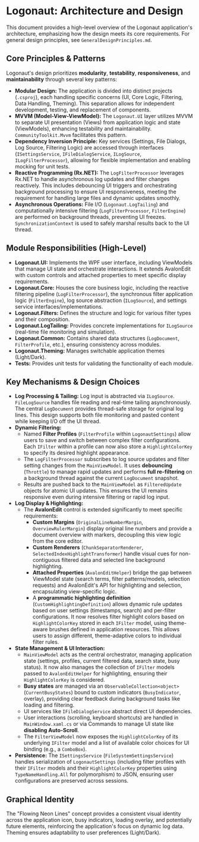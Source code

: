 # Logonaut: Architecture and Design

This document provides a high-level overview of the Logonaut application's architecture, emphasizing how the design meets its core requirements. For general design principles, see `GeneralDesignPrinciples.md`.

## Core Principles & Patterns

Logonaut's design prioritizes **modularity**, **testability**, **responsiveness**, and **maintainability** through several key patterns:

*   **Modular Design:** The application is divided into distinct projects (`.csproj`), each handling specific concerns (UI, Core Logic, Filtering, Data Handling, Theming). This separation allows for independent development, testing, and replacement of components.
*   **MVVM (Model-View-ViewModel):** The `Logonaut.UI` layer utilizes MVVM to separate UI presentation (Views) from application logic and state (ViewModels), enhancing testability and maintainability. `CommunityToolkit.Mvvm` facilitates this pattern.
*   **Dependency Inversion Principle:** Key services (Settings, File Dialogs, Log Source, Filtering Logic) are accessed through interfaces (`ISettingsService`, `IFileDialogService`, `ILogSource`, `ILogFilterProcessor`), allowing for flexible implementation and enabling mocking for unit tests.
*   **Reactive Programming (Rx.NET):** The `LogFilterProcessor` leverages Rx.NET to handle asynchronous log updates and filter changes reactively. This includes debouncing UI triggers and orchestrating background processing to ensure UI responsiveness, meeting the requirement for handling large files and dynamic updates smoothly.
*   **Asynchronous Operations:** File I/O (`Logonaut.LogTailing`) and computationally intensive filtering (`LogFilterProcessor`, `FilterEngine`) are performed on background threads, preventing UI freezes. `SynchronizationContext` is used to safely marshal results back to the UI thread.

## Module Responsibilities (High-Level)

*   **Logonaut.UI:** Implements the WPF user interface, including ViewModels that manage UI state and orchestrate interactions. It extends AvalonEdit with custom controls and attached properties to meet specific display requirements.
*   **Logonaut.Core:** Houses the core business logic, including the reactive filtering pipeline (`LogFilterProcessor`), the synchronous filter application logic (`FilterEngine`), log source abstraction (`ILogSource`), and settings service interfaces/implementations.
*   **Logonaut.Filters:** Defines the structure and logic for various filter types and their composition.
*   **Logonaut.LogTailing:** Provides concrete implementations for `ILogSource` (real-time file monitoring and simulation).
*   **Logonaut.Common:** Contains shared data structures (`LogDocument`, `FilterProfile`, etc.), ensuring consistency across modules.
*   **Logonaut.Theming:** Manages switchable application themes (Light/Dark).
*   **Tests:** Provides unit tests for validating the functionality of each module.

## Key Mechanisms & Design Choices

*   **Log Processing & Tailing:** Log input is abstracted via `ILogSource`. `FileLogSource` handles file reading and real-time tailing asynchronously. The central `LogDocument` provides thread-safe storage for original log lines. This design supports both file monitoring and pasted content while keeping I/O off the UI thread.
*   **Dynamic Filtering:**
    *   Named **Filter Profiles** (`FilterProfile` within `LogonautSettings`) allow users to save and switch between complex filter configurations. Each `IFilter` within a profile can now also store a `HighlightColorKey` to specify its desired highlight appearance.
    *   The `LogFilterProcessor` subscribes to log source updates and filter setting changes from the `MainViewModel`. It uses **debouncing** (`Throttle`) to manage rapid updates and performs **full re-filtering** on a background thread against the current `LogDocument` snapshot.
    *   Results are pushed back to the `MainViewModel` as `FilteredUpdate` objects for atomic UI updates. This ensures the UI remains responsive even during intensive filtering or rapid log input.
*   **Log Display & Highlighting:**
    *   The **AvalonEdit** control is extended significantly to meet specific requirements:
        *   **Custom Margins** (`OriginalLineNumberMargin`, `OverviewRulerMargin`) display original line numbers and provide a document overview with markers, decoupling this view logic from the core editor.
        *   **Custom Renderers** (`ChunkSeparatorRenderer`, `SelectedIndexHighlightTransformer`) handle visual cues for non-contiguous filtered data and selected line background highlighting.
        *   **Attached Properties** (`AvalonEditHelper`) bridge the gap between ViewModel state (search terms, filter patterns/models, selection requests) and AvalonEdit's API for highlighting and selection, encapsulating view-specific logic.
        *   A **programmatic highlighting definition** (`CustomHighlightingDefinition`) allows dynamic rule updates based on user settings (timestamps, search) and per-filter configurations. It now resolves filter highlight colors based on `HighlightColorKey` stored in each `IFilter` model, using theme-aware brushes defined in application resources. This allows users to assign different, theme-adaptive colors to individual filter rules.
*   **State Management & UI Interaction:**
    *   `MainViewModel` acts as the central orchestrator, managing application state (settings, profiles, current filtered data, search state, busy status). It now also manages the collection of `IFilter` models passed to `AvalonEditHelper` for highlighting, ensuring their `HighlightColorKey` is considered.
    *   **Busy states** are managed via an `ObservableCollection<object>` (`CurrentBusyStates`) bound to custom indicators (`BusyIndicator`, overlay), providing clear feedback during background tasks like loading and filtering.
    *   UI services like `IFileDialogService` abstract direct UI dependencies.
    *   User interactions (scrolling, keyboard shortcuts) are handled in `MainWindow.xaml.cs` or via Commands to manage UI state like **disabling Auto-Scroll**.
    *   The `FilterViewModel` now exposes the `HighlightColorKey` of its underlying `IFilter` model and a list of available color choices for UI binding (e.g., a `ComboBox`).
*   **Persistence:** The `ISettingsService` (`FileSystemSettingsService`) handles serialization of `LogonautSettings` (including filter profiles with their `IFilter` models and their `HighlightColorKey` properties using `TypeNameHandling.All` for polymorphism) to JSON, ensuring user configurations are preserved across sessions.

## Graphical Identity

The "Flowing Neon Lines" concept provides a consistent visual identity across the application icon, busy indicators, loading overlay, and potentially future elements, reinforcing the application's focus on dynamic log data. Theming ensures adaptability to user preferences (Light/Dark).